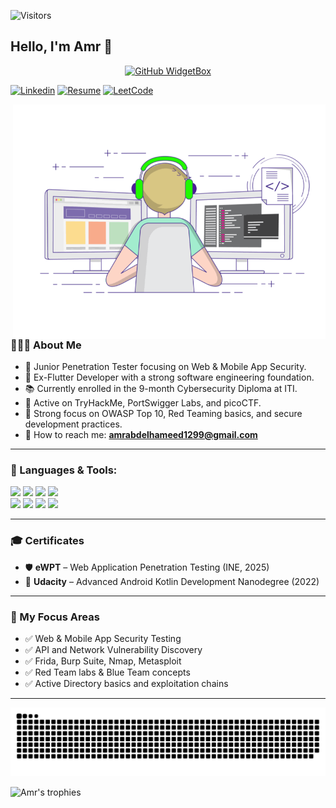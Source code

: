 ![Visitors](https://visitor-badge.laobi.icu/badge?page_id=amrabdelhameeed)

## Hello, I'm Amr 👋

<p align="center">
  <a href="https://github.com/amrabdelhameeed/github-widgetbox">
    <img width="70%" height="70%" src="https://github-widgetbox.vercel.app/api/profile?username=amrabdelhameeed&data=followers,repositories,stars,commits" alt="GitHub WidgetBox" />
  </a>
</p>

[![Linkedin](https://img.shields.io/badge/-LinkedIn-blue?style=flat&logo=Linkedin&logoColor=white)](https://www.linkedin.com/in/amrabdelhameeed/)
[![Resume](https://img.shields.io/badge/Resume-View-informational)](https://flowcv.com/resume/6dcfl1du4l)
[![LeetCode](https://img.shields.io/badge/LeetCode-View-orange)](https://leetcode.com/amr22121999/)

<img align="right" alt="GIF" src="https://raw.githubusercontent.com/devSouvik/devSouvik/master/gif3.gif" width="500"/>

### 👨🏻‍💻 About Me

- 🔐 Junior Penetration Tester focusing on Web & Mobile App Security.
- 📱 Ex-Flutter Developer with a strong software engineering foundation.
- 📚 Currently enrolled in the 9-month Cybersecurity Diploma at ITI.
- 🧠 Active on TryHackMe, PortSwigger Labs, and picoCTF.
- 🎯 Strong focus on OWASP Top 10, Red Teaming basics, and secure development practices.
- 💬 How to reach me: **amrabdelhameed1299@gmail.com**

---

### 🧰 Languages & Tools:

<p>
  <code><img width="15%" src="https://www.vectorlogo.zone/logos/python/python-ar21.svg"></code>
  <code><img width="15%" src="https://www.vectorlogo.zone/logos/bash/bash-ar21.svg"></code>
  <code><img width="15%" src="https://www.vectorlogo.zone/logos/kali-linux/kali-linux-icon.svg"></code>
  <code><img width="15%" src="https://www.vectorlogo.zone/logos/burpsuite/burpsuite-ar21.svg"></code>
  <br />
  <code><img width="15%" src="https://www.vectorlogo.zone/logos/android/android-ar21.svg"></code>
  <code><img width="15%" src="https://www.vectorlogo.zone/logos/firebase/firebase-ar21.svg"></code>
  <code><img width="15%" src="https://www.vectorlogo.zone/logos/git-scm/git-scm-ar21.svg"></code>
  <code><img width="15%" src="https://www.vectorlogo.zone/logos/wireshark/wireshark-icon.svg"></code>
</p>

---

### 🎓 Certificates

- 🛡️ **eWPT** – Web Application Penetration Testing (INE, 2025)  
- 📱 **Udacity** – Advanced Android Kotlin Development Nanodegree (2022)  

---

### 🧪 My Focus Areas

- ✅ Web & Mobile App Security Testing  
- ✅ API and Network Vulnerability Discovery  
- ✅ Frida, Burp Suite, Nmap, Metasploit  
- ✅ Red Team labs & Blue Team concepts  
- ✅ Active Directory basics and exploitation chains  

---

![Snake animation](https://github.com/ahmedsafwat101/ahmedsafwat101/blob/output/github-contribution-grid-snake.svg)

<img src="https://github-profile-trophy.vercel.app/?username=amrabdelhameeed&row=1&column=6" alt="Amr's trophies" />
